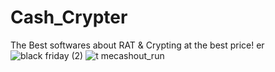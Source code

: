 # Cash_Crypter
The Best softwares about RAT &amp; Crypting at the best price!
er
![black friday (2)](https://github.com/CashZeus/Cash_Crypter/assets/138179707/faaa1738-64ed-4b0c-b18d-89eba772119e)
![t mecashout_run](https://github.com/CashZeus/Cash_Crypter/assets/138179707/a08be71e-e869-43ec-b52f-8c9c052c881a)
